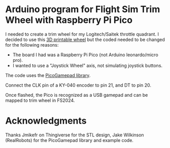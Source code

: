 # Arduino program for Flight Sim Trim Wheel with Raspberry Pi Pico

I needed to create a trim wheel for my Logitech/Saitek throttle quadrant. 
I decided to use this [3D printable wheel](https://www.thingiverse.com/thing:5316737/files) but the coded needed to be changed for the following reasons:

* The board I had was a Raspberry Pi Pico (not Arduino leonardo/micro pro). 
* I wanted to use a "Joystick Wheel" axis, not simulating joystick buttons.

The code uses the [PicoGamepad library](https://gitlab.com/realrobots/PicoGamepad/).

Connect the CLK pin of a KY-040 encoder to pin 21, and DT to pin 20.

Once flashed, the Pico is recognized as a USB gamepad and can be mapped to trim wheel in FS2024.

# Acknowledgments

Thanks Jmikefr on Thingiverse for the STL design, Jake Wilkinson (RealRobots) for the PicoGamepad library and example code.